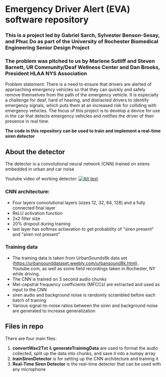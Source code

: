 # Emergency Driver Alert (EVA) software repository
### This is a project led by Gabriel Sarch, Sylvester Benson-Sesay, and Phuc Do as part of the University of Rochester Biomedical Engineering Senior Design Project
### The problem was pitched to us by Marlene Sutliff and Steven Barnett, UR Community/Deaf Wellness Center and Dan Brooks, President HLAA NYS Association

Problem statement: There is a need to ensure that drivers are alerted of approaching emergency vehicles so that they can quickly and safely remove themselves from the path of the emergency vehicle. It is especially a challenge for deaf, hard of hearing, and distracted drivers to identify emergency signals, which puts them at an increased risk for colliding with emergency vehicles. The focus of this project is to develop a device for use in the car that detects emergency vehicles and notifies the driver of their presence in real time. 

**The code in this repository can be used to train and implement a real-time siren detector** 

## About the detector
The detector is a convolutional neural network (CNN) trained on sirens embedded in urban and car noise

Youtube video of working detector:
[![Alt text](https://img.youtube.com/vi/yw6vhPHvPNU/0.jpg)](https://www.youtube.com/watch?v=yw6vhPHvPNU)

### CNN architecture:
- Four layers convolutional layers (sizes 12, 32, 64, 128) and a fully connected final layer 
- ReLU activation function
- 2x2 filter size
- 20% dropout during training
- last layer has softmax actiavation to get probability of "siren present" and "siren not present"

### Training data
- The training data is taken from UrbanSounds8k data set (https://urbansounddataset.weebly.com/urbansound8k.html), Youtube.com, as well as some field recordings taken in Rochester, NY while driving.
- The CNN is trained on 3 second audio chunks 
- Mel-cepstral frequency coefficients (MFCCs) are extracted and used as input to the CNN
- siren audio and background noise is randomly scrambled before each batch of training 
- Various signal-to-noise ratios between the siren and background noise are generated to increase generalization

## Files in repo
There are four main files:
1) **convertWav2Txt** & **generateTrainingData** are used to format the audio collected, split up the data into chunks, and save it into a numpy array
2) **trainSirenDetector** is for setting up the CNN architecture and training it
3) **Real-Time Siren Detector** is the real-time detector that can be used with any microphone
